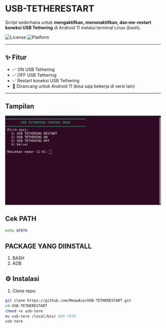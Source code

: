 # USB-TETHERESTART

Script sederhana untuk **mengaktifkan, menonaktifkan, dan me-restart koneksi USB Tethering** di Android 11 melalui terminal Linux (bash).

![License](https://img.shields.io/github/license/MeowAce/USB-TETHERESTART)
![Platform](https://img.shields.io/badge/platform-Linux-blue)

---

## ✨ Fitur
- ✅ ON USB Tethering
- ✅ OFF USB Tethering
- ✅ Restart koneksi USB Tethering
- 🧩 Dirancang untuk Android 11 (bisa saja bekerja di versi lain)

---

## Tampilan
![Tampilan](/img/image.png)


## Cek PATH
```bash
echo $PATH
```
## PACKAGE YANG DIINSTALL 
1. BASH
2. ADB


## ⚙️ Instalasi

1. Clone repo:
```bash
git clone https://github.com/MeowAce/USB-TETHERESTART.git
cd USB-TETHERESTART
chmod +x usb-tere
mv usb-tere /local/bin/ #OR PATH
usb-tere
```